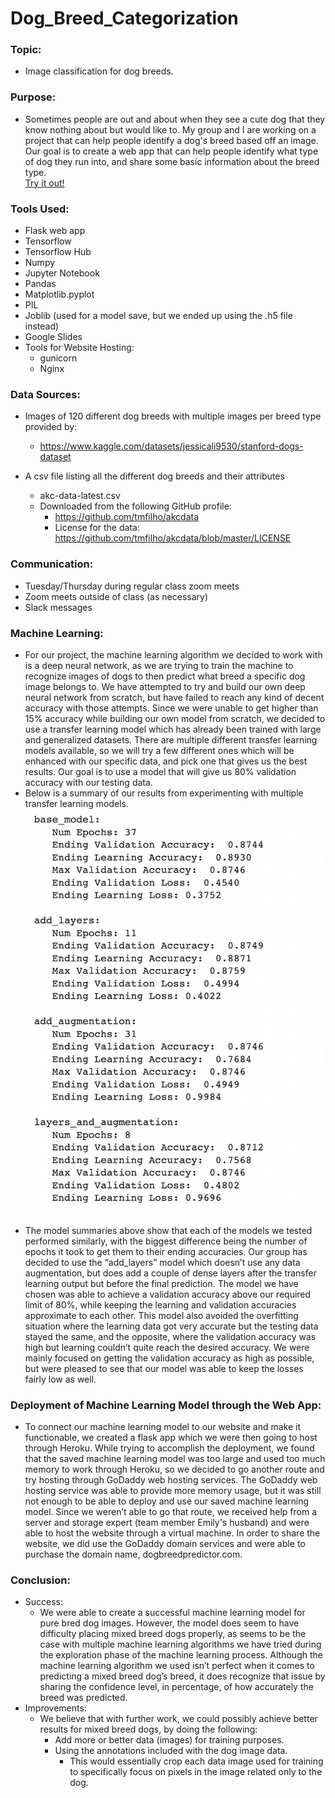 # Dog_Breed_Categorization

### Topic:
- Image classification for dog breeds.

### Purpose:
- Sometimes people are out and about when they see a cute dog that they know nothing about but would like to. My group and I are working on a project that can help people identify a dog's breed based off an image. Our goal is to create a web app that can help people identify what type of dog they run into, and share some basic information about the breed type.<br> [Try it out!](http://dogbreedpredictor.com)

### Tools Used:
- Flask web app
- Tensorflow
- Tensorflow Hub
- Numpy
- Jupyter Notebook 
- Pandas
- Matplotlib.pyplot
- PIL
- Joblib (used for a model save, but we ended up using the .h5 file instead)
- Google Slides
- Tools for Website Hosting:
    - gunicorn
    - Nginx


### Data Sources:
- Images of 120 different dog breeds with multiple images per breed type provided by:
    - https://www.kaggle.com/datasets/jessicali9530/stanford-dogs-dataset

- A csv file listing all the different dog breeds and their attributes
    - akc-data-latest.csv 
    - Downloaded from the following GitHub profile:
        - https://github.com/tmfilho/akcdata
        - License for the data: https://github.com/tmfilho/akcdata/blob/master/LICENSE 

### Communication:
- Tuesday/Thursday during regular class zoom meets
- Zoom meets outside of class (as necessary)
- Slack messages

### Machine Learning:
- For our project, the machine learning algorithm we decided to work with is a deep neural network, as we are trying to train the machine to recognize images of dogs to then predict what breed a specific dog image belongs to. We have attempted to try and build our own deep neural network from scratch, but have failed to reach any kind of decent accuracy with those attempts. Since we were unable to get higher than 15% accuracy while building our own model from scratch, we decided to use a transfer learning model which has already been trained with large and generalized datasets. There are multiple different transfer learning models available, so we will try a few different ones which will be enhanced with our specific data, and pick one that gives us the best results. Our goal is to use a model that will give us 80% validation accuracy with our testing data.
- Below is a summary of our results from experimenting with multiple transfer learning models.
![Machine Learning Models Performance Summary](./ml_model/images/ML_Models_Performance_Summary.png)
- The model summaries above show that each of the models we tested performed similarly, with the biggest difference being the number of epochs it took to get them to their ending accuracies. Our group has decided to use the “add_layers” model which doesn’t use any data augmentation, but does add a couple of dense layers after the transfer learning output but before the final prediction. The model we have chosen was able to achieve a validation accuracy above our required limit of 80%, while keeping the learning and validation accuracies approximate to each other. This model also avoided the overfitting situation where the learning data got very accurate but the testing data stayed the same, and the opposite, where the validation accuracy was high but learning couldn’t quite reach the desired accuracy. We were mainly focused on getting the validation accuracy as high as possible, but were pleased to see that our model was able to keep the losses fairly low as well. 

### Deployment of Machine Learning Model through the Web App:
- To connect our machine learning model to our website and make it functionable, we created a flask app which we were then going to host through Heroku. While trying to accomplish the deployment, we found that the saved machine learning model was too large and used too much memory to work through Heroku, so we decided to go another route and try hosting through GoDaddy web hosting services. The GoDaddy web hosting service was able to provide more memory usage, but it was still not enough to be able to deploy and use our saved machine learning model. Since we weren’t able to go that route, we received help from a server and storage expert (team member Emily's husband) and were able to host the website through a virtual machine. In order to share the website, we did use the GoDaddy domain services and were able to purchase the domain name, dogbreedpredictor.com.

### Conclusion:
- Success:
    - We were able to create a successful machine learning model for pure bred dog images. However, the model does seem to have difficulty placing mixed breed dogs properly, as seems to be the case with multiple machine learning algorithms we have tried during the exploration phase of the machine learning process. Although the machine learning algorithm we used isn’t perfect when it comes to predicting a mixed breed dog’s breed, it does recognize that issue by sharing the confidence level, in percentage, of how accurately the breed was predicted.
- Improvements:
    - We believe that with further work, we could possibly achieve better results for mixed breed dogs, by doing the following:
        - Add more or better data (images) for training purposes.
        - Using the annotations included with the dog image data.
            - This would essentially crop each data image used for training to specifically focus on pixels in the image related only to the dog.
